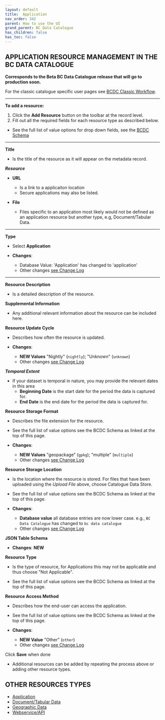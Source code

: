 ```yaml
---
layout: default
title:  Application
nav_order: 342
parent: How to use the UI
grand_parent: BC Data Catalogue
has_children: false
has_toc: false
---
```


## APPLICATION RESOURCE MANAGEMENT IN THE BC DATA CATALOGUE 

**Corresponds to the Beta BC Data Catalogue release that will go to production soon.**

For the classic catalogue specific user pages see [BCDC Classic Workflow](https://bcgov.github.io/data-publication/pages/dps_bcdc_classic_w.html).

---------------

**To add a resource:**
1. Click the **Add Resource** button on the toolbar at the record level.
1. Fill out all the required fields for each resource type as described below.

+ See the full list of value options for drop down fields, see the [BCDC Schema](https://cat.data.gov.bc.ca/api/3/action/scheming_dataset_schema_show?type=bcdc_dataset)

---------------

**Title**
+ Is the title of the resource as it will appear on the metadata record. 

**_Resource_**

+ **URL**
    - Is a link to a applicaiton location
    - Secure applications may also be listed.

+ **File**
    - Files specific to an application most likely would not be defined as an application resource but another type, e.g, Document/Tabular Data.

---------------

**Type**

+ Select **Application**

+ **Changes**:
    - Database Value: 'Application' has changed to 'application'
    - Other changes [see Change Log](https://github.com/bcgov/ckan-ui/blob/master/pages/beta_schema_changes.md#application-resource-level-changes)

---------------

**Resource Description**

+ Is a detailed description of the resource.

**Supplemental Information**

+ Any additional relevant information about the resource can be included here.

**Resource Update Cycle**

+ Describes how often the resource is updated.

+ **Changes**:
    - **NEW Values** "Nightly" (`nightly`); "Unknown" (`unknown`)
    - Other changes [see Change Log](https://github.com/bcgov/ckan-ui/blob/master/pages/beta_schema_changes.md#application-resource-level-changes)


**_Temporal Extent_**

+ If your dataset is temporal in nature, you may provide the relevant dates in this area
    - **Beginning Date** is the start date for the period the data is captured for.
    - **End Date** is the end date for the period the data is captured for. 

**Resource Storage Format**

+ Describes the file extension for the resource.
+ See the full list of value options see the BCDC Schema as linked at the top of this page.

+ **Changes**:
   - **NEW Values** "geopackage" (`gpkg`); "multiple" (`multiple`)
   - Other changes [see Change Log](https://github.com/bcgov/ckan-ui/blob/master/pages/beta_schema_changes.md#application-resource-level-changes)

**Resource Storage Location**

+ Is the location where the resource is stored. For files that have been uploaded using the _Upload File_ above, choose Catalogue Data Store.
+ See the full list of value options see the BCDC Schema as linked at the top of this page.


+ **Changes**:
   - **Database value** all database entries are now lower case. e.g., `BC Data Catalogue` has changed to `bc data catalogue`
   - Other changes [see Change Log](https://github.com/bcgov/ckan-ui/blob/master/pages/beta_schema_changes.md#application-resource-level-changes)


**JSON Table Schema**

+ **Changes**: **NEW**

**Resource Type**

+ Is the type of resource, for Applications this may not be applicable and thus choose "Not Applicable".

+ See the full list of value options see the BCDC Schema as linked at the top of this page.

**Resource Access Method**

+ Describes how the end-user can access the application.
+ See the full list of value options see the BCDC Schema as linked at the top of this page.

+ **Changes**:
   - **NEW Value** "Other" (`other`)
   - Other changes [see Change Log](https://github.com/bcgov/ckan-ui/blob/master/pages/beta_schema_changes.md#application-resource-level-changes)


Click **Save** when done


+ Additional resources can be added by repeating the process above or adding other resource types.


## OTHER RESOURCES TYPES
- [Application](./dps_bcdc_w_application.md)
- [Document/Tabular Data](./dps_bcdc_w_dataset.md/)
- [Geographic Data](./dps_bcdc_w_geographic_dataset.md)
- [Webservice/API](./dps_bcdc_w_webservice_api.md)
